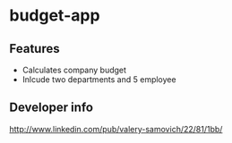 budget-app
==========

Features
--------

 - Calculates company budget 
 - Inlcude two departments and 5 employee

Developer info
--------------
http://www.linkedin.com/pub/valery-samovich/22/81/1bb/
